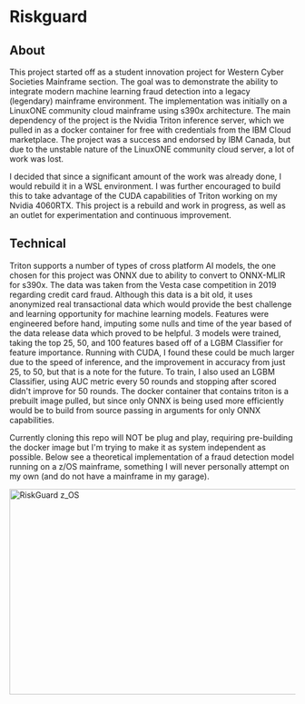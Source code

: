# Riskguard 
## About
This project started off as a student innovation project for Western Cyber Societies Mainframe section. The goal was to demonstrate the ability to integrate modern machine learning fraud detection into a legacy (legendary) mainframe environment. The implementation was initially on a LinuxONE community cloud mainframe using s390x architecture. The main dependency of the project is the Nvidia Triton inference server, which we pulled in as a docker container for free with credentials from the IBM Cloud marketplace. The project was a success and endorsed by IBM Canada, but due to the unstable nature of the LinuxONE community cloud server, a lot of work was lost.

I decided that since a significant amount of the work was already done, I would rebuild it in a WSL environment. I was further encouraged to build this to take advantage of the CUDA capabilities of Triton working on my Nvidia 4060RTX. This project is a rebuild and work in progress, as well as an outlet for experimentation and continuous improvement.

## Technical
Triton supports a number of types of cross platform AI models, the one chosen for this project was ONNX due to ability to convert to ONNX-MLIR for s390x. The data was taken from the Vesta case competition in 2019 regarding credit card fraud. Although this data is a bit old, it uses anonymized real transactional data which would provide the best challenge and learning opportunity for machine learning models. Features were engineered before hand, imputing some nulls and time of the year based of the data release data which proved to be helpful. 3 models were trained, taking the top 25, 50, and 100 features based off of a LGBM Classifier for feature importance. Running with CUDA, I found these could be much larger due to the speed of inference, and the improvement in accuracy from just 25, to 50, but that is a note for the future. To train, I also used an LGBM Classifier, using AUC metric every 50 rounds and stopping after scored didn't improve for 50 rounds. The docker container that contains triton is a prebuilt image pulled, but since only ONNX is being used more efficiently would be to build from source passing in arguments for only ONNX capabilities.

Currently cloning this repo will NOT be plug and play, requiring pre-building the docker image but I'm trying to make it as system independent as possible. Below see a theoretical implementation of a fraud detection model running on a z/OS mainframe, something I will never personally attempt on my own (and do not have a mainframe in my garage).


<img width="705" height="362" alt="RiskGuard z_OS" src="https://github.com/user-attachments/assets/b9ea6275-a542-45c1-b53b-531591859385" />

